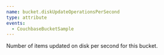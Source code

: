 ```yaml
---
name: bucket.diskUpdateOperationsPerSecond
type: attribute
events:
  - CouchbaseBucketSample
---
```


Number of items updated on disk per second for this bucket.